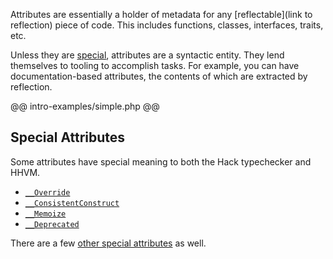 Attributes are essentially a holder of metadata for any [reflectable](link to reflection) piece of code. This includes functions, classes, interfaces, traits, etc. 

Unless they are [special](special.md), attributes are a syntactic entity. They lend themselves to tooling to accomplish tasks. For example, you can have documentation-based attributes, the contents of which are extracted by reflection.

@@ intro-examples/simple.php @@

## Special Attributes

Some attributes have special meaning to both the Hack typechecker and HHVM. 

- [`__Override`](special.md#__Override)
- [`__ConsistentConstruct`](special.md#__ConsistentConstruct)
- [`__Memoize`](special.md#__Memoize)
- [`__Deprecated`](special.md#__Deprecated)

There are a few [other special attributes](special.md#Other) as well.
